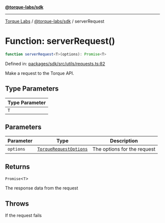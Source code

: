 [**@torque-labs/sdk**](../../../@torque-labs/sdk/README.md)

***

[Torque Labs](../../../README.md) / [@torque-labs/sdk](../README.md) / serverRequest

# Function: serverRequest()

```ts
function serverRequest<T>(options): Promise<T>
```

Defined in: [packages/sdk/src/utils/requests.ts:82](https://github.com/torque-labs/monorepo/blob/9238a1f6167cf2d739205996110f18c02ed8a04f/packages/sdk/src/utils/requests.ts#L82)

Make a request to the Torque API.

## Type Parameters

| Type Parameter |
| ------ |
| `T` |

## Parameters

| Parameter | Type | Description |
| ------ | ------ | ------ |
| `options` | [`TorqueRequestOptions`](../interfaces/TorqueRequestOptions.md) | The options for the request |

## Returns

`Promise`\<`T`\>

The response data from the request

## Throws

If the request fails
